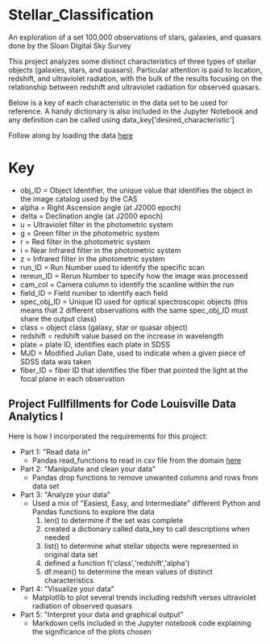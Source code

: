 # Stellar_Classification
An exploration of a set 100,000 observations of stars, galaxies, and quasars done by the Sloan Digital Sky Survey

This project analyzes some distinct characteristics of three types of stellar objects (galaxies, stars, and quasars). Particular attention is paid to location, redshift, and ultraviolet radiation, with the bulk of the results focusing on the relationship between redshift and ultraviolet radiation for observed quasars.

Below is a key of each characteristic in the data set to be used for reference. A handy dictionary is also included in the Jupyter Notebook and any definition can be called using data_key['desired_characteristic'] 

Follow along by loading the data [here](https://www.kaggle.com/datasets/fedesoriano/stellar-classification-dataset-sdss17?resource=download)

# Key 
* obj_ID = Object Identifier, the unique value that identifies the object in the image catalog used by the CAS
* alpha = Right Ascension angle (at J2000 epoch)
* delta = Declination angle (at J2000 epoch)
* u = Ultraviolet filter in the photometric system
* g = Green filter in the photometric system
* r = Red filter in the photometric system
* i = Near Infrared filter in the photometric system
* z = Infrared filter in the photometric system
* run_ID = Run Number used to identify the specific scan
* rereun_ID = Rerun Number to specify how the image was processed
* cam_col = Camera column to identify the scanline within the run
* field_ID = Field number to identify each field
* spec_obj_ID = Unique ID used for optical spectroscopic objects (this means that 2 different observations with the same spec_obj_ID must share the output class)
* class = object class (galaxy, star or quasar object)
* redshift = redshift value based on the increase in wavelength
* plate = plate ID, identifies each plate in SDSS
* MJD = Modified Julian Date, used to indicate when a given piece of SDSS data was taken
* fiber_ID = fiber ID that identifies the fiber that pointed the light at the focal plane in each observation


## Project Fullfillments for Code Louisville Data Analytics I
Here is how I incorporated the requirements for this project:

* Part 1: "Read data in"
  - Pandas read_functions to read in csv file from the domain [here](https://www.kaggle.com/datasets/fedesoriano/stellar-classification-dataset-sdss17?resource=download)
* Part 2: "Manipulate and clean your data"
  - Pandas drop functions to remove unwanted columns and rows from data set
* Part 3: "Analyze your data"
  - Used a mix of "Easiest, Easy, and Intermediate" different Python and Pandas functions to explore the data
      1. len() to determine if the set was complete
      2. created a dictionary called data_key to call descriptions when needed
      3. list() to determine what stellar objects were represented in original data set
      4. defined a function f('class','redshift','alpha') 
      5. df.mean() to determine the mean values of distinct characteristics
* Part 4: "Visualize your data"
  - Matplotlib to plot several trends including redshift verses ultraviolet radiation of observed quasars 
* Part 5: "Interpret your data and graphical output"
  - Markdown cells included in the Jupyter notebook code explaining the significance of the plots chosen
      
 
